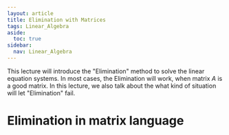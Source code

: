 ```yaml
---
layout: article
title: Elimination with Matrices
tags: Linear_Algebra
aside:
  toc: true
sidebar:
  nav: Linear_Algebra
---
```


This lecture will introduce the "Elimination" method to solve the linear equation systems. In most cases, the Elimination will work, when matrix ${ A }$ is a good matrix. In this lecture, we also talk about the what kind of situation will let "Elimination" fail.

<!--more-->

# Elimination in matrix language